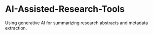 # AI-Assisted-Research-Tools
Using generative AI for summarizing research abstracts and metadata extraction.

